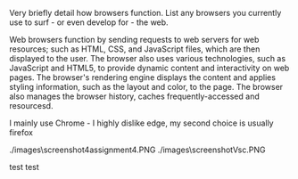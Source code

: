 Very briefly detail how browsers function. List any browsers you currently use to surf - or even develop for - the web.

Web browsers function by sending requests to web servers for web resources; such as HTML, CSS, and JavaScript files, which are then displayed to the user. The browser also uses various technologies, such as JavaScript and HTML5, to provide dynamic content and interactivity on web pages. The browser's rendering engine displays the content and applies styling information, such as the layout and color, to the page. The browser also manages the browser history, caches frequently-accessed and resourcesd.

I mainly use Chrome - I highly dislike edge, my second choice is usually firefox

./images\screenshot4assignment4.PNG
./images\screenshotVsc.PNG

test test
